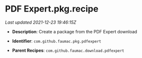 # PDF Expert.pkg.recipe

_Last updated 2021-12-23 19:46:15Z_

- **Description**: Create a package from the PDF Expert download

- **Identifier**: `com.github.faumac.pkg.pdfexpert`

- **Parent Recipes**: `com.github.faumac.download.pdfexpert`